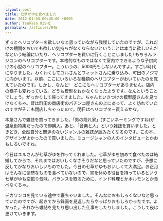 ```yaml
---
layout: post
title: 七草がゆを食べました
date: 2012-01-08 00:45:00 +0900
author: Tsukasa OISHI
permalink: /articles/946
---
```


ずっとヘリコプターを欲しいなと思っていながら我慢していたのですが、これだけの期間をおいても欲しい気持ちがなくならないということは本当に欲しいんだなという結論にいたり、ヘリコプターを買いに行くことにしました! もちろんラジコンのヘリコプターです。本格的なものではなくて室内でできるような子供向けの小型のヘリコプター。こういうの、5000円もしないんですよ。すごい時代になりました。わくわくしてユルさんとフィットさんに乗り込み、町田のノジマに向かいます。以前、ここにいろいろな種類のヘリコプターがおいていたのを覚えていたのです。しかし、なんと!　どこにもヘリコプターがありません。店内の様子も変わっている。どうも模型をおかなくなったようです。なんということでしょう。がっかりして帰ってきました。ちゃんといきつけの模型屋さんを見つけなくちゃ。昔は町田の商店街のパチンコ屋さんの上にあって、よく訪れていたのですがそこも閉店しちゃったので。明日はヘリコプター買えるかな。

本屋さんで雑誌を買ってきました。「男の隠れ家」(すごいネーミングですね)が温泉街特集だったので即購入。あと、「音楽と人」という雑誌を買いました。ときどき、全然自分と関連のないジャンルの雑誌が読みたくなるのです。この本、デザインがよかったので買いました。ミュージシャンの人のインタビューとかおもしろいですね。

今日はユルさんが七草がゆを作ってくれました。七草がゆを初めて食べたのは結婚してからで、それまではおいしくなさそうだなと思っていたのですが、予想に反してかなりおいしいものでした。今日の七草がゆもおいしくて大満足。お正月はそんなに豪勢なものを食べていないので、胃を休める役目を持っているという七草がゆも空振り気味。バランスを取るために、インド料理とかホルモンとか食べなくちゃ。

デカワンコを見ている途中で寝ちゃいました。そんなにおもしろくないなと思っていたのですが、起きてから録画を見返したらやっぱりおもしろかったです。よかった。それから雑誌を見たり思い出した仕事をしたりしました。こうして夜は更けていきます。

